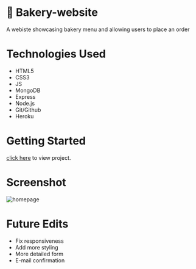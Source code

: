 # 🧁 Bakery-website
A webiste showcasing bakery menu and allowing users to place an order

# Technologies Used
* HTML5
* CSS3
* JS
* MongoDB
* Express
* Node.js
* Git/Github
* Heroku

# Getting Started 
[click here](https://sweetcin-bakery-website.herokuapp.com) to view project.

# Screenshot
![homepage](https://i.imgur.com/1jENRs2.png)

# Future Edits
* Fix responsiveness
* Add more styling
* More detailed form
* E-mail confirmation

